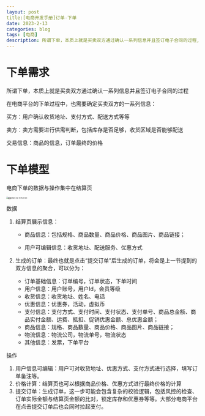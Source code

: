 ```yaml
---
layout: post
title:[电商开发手册]订单-下单
date: 2023-2-13
categories: blog
tags: [电商]
description: 所谓下单，本质上就是买卖双方通过确认一系列信息并且签订电子合同的过程,在电商平台的下单过程中，也需要确定买卖双方的一系列信息
---
```


# 下单需求

所谓下单，本质上就是买卖双方通过确认一系列信息并且签订电子合同的过程

在电商平台的下单过程中，也需要确定买卖双方的一系列信息：

买方：用户确认收货地址、支付方式、配送方式等等

卖方：卖方需要进行供需判断，包括库存是否足够，收货区域是否能够配送

交易信息：商品的信息，订单最终的价格



# 下单模型

电商下单的数据与操作集中在结算页

<img src="/Users/zhengheci/Library/Application Support/typora-user-images/截屏2023-02-13 15.31.33.png" alt="截屏2023-02-13 15.31.33" style="zoom:30%;" />

数据

1. 结算页展示信息：

   * 商品信息：包括规格、商品数量、商品价格、商品图片、商品链接；

   * 用户可编辑信息：收货地址、配送服务、优惠方式

2. 生成的订单：最终也就是点击“提交订单”后生成的订单，将会是上一节提到的双方信息的聚合，可以分为：
   * 订单基础信息：订单编号，订单状态，下单时间
   * 用户信息：用户账号，用户Id，会员等级
   * 收货信息：收货地址、姓名、电话 
   * 优惠信息：优惠券，活动，虚拟币
   * 支付信息：支付方式、支付时间、支付状态、支付单号、商品总金额、商品实付金额、运费、抵扣、促销优惠金额、总优惠金额；
   * 商品信息：规格、商品数量、商品价格、商品图片、商品链接；
   * 物流信息：物流公司，物流单号，物流状态
   * 其他信息：发票，下单平台



操作

1. 用户信息可编辑：用户可对收货地址、优惠方式、支付方式进行选择，填写订单备注等。
2. 价格计算：结算页也可以根据商品价格、优惠方式进行最终价格的计算
3. 提交订单：生成订单，这一步可能会包含复杂的校验逻辑，包括风控的检查、订单实际金额与结算页金额的比对，锁定库存和优惠券等等。大部分电商平台在点击提交订单后也会同时拉起支付。











